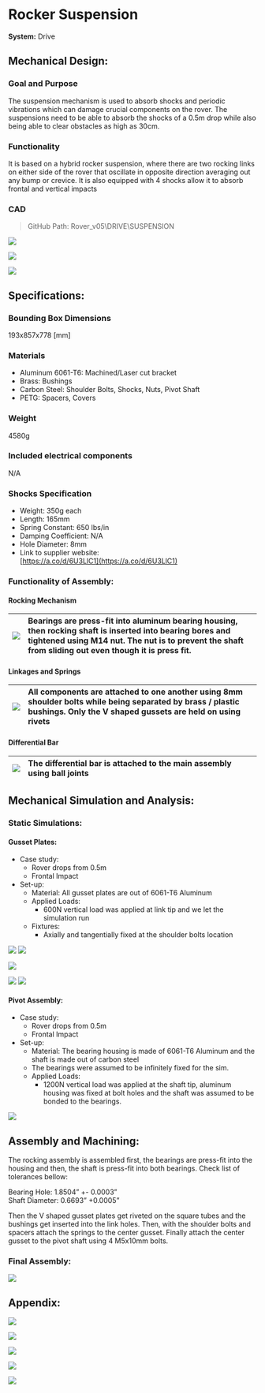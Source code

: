 # Rocker Suspension

**System:** Drive

## **Mechanical Design:**

### Goal and Purpose

The suspension mechanism is used to absorb shocks and periodic vibrations which can damage crucial components on the rover. The suspensions need to be able to absorb the shocks of a 0.5m drop while also being able to clear obstacles as high as 30cm.  
 

### Functionality

It is based on a hybrid rocker suspension, where there are two rocking links on either side of the rover that oscillate in opposite direction averaging out any bump or crevice. It is also equipped with 4 shocks allow it to absorb frontal and vertical impacts

### CAD

> GitHub Path: Rover\_v05\\DRIVE\\SUSPENSION

![](img\rocker\image13.png)

![](img\rocker\image10.png)

![](img\rocker\image4.png)

## **Specifications:**

### Bounding Box Dimensions

193x857x778 \[mm\]

### Materials

- Aluminum 6061-T6: Machined/Laser cut bracket  
- Brass: Bushings  
- Carbon Steel: Shoulder Bolts, Shocks, Nuts, Pivot Shaft  
- PETG: Spacers, Covers

### Weight

4580g

### Included electrical components

N/A

### Shocks Specification

- Weight: 350g each  
- Length: 165mm  
- Spring Constant: 650 lbs/in  
- Damping Coefficient: N/A  
- Hole Diameter: 8mm  
- Link to supplier website:  
  [https://a.co/d/6U3LlC1](https://a.co/d/6U3LlC1)


### Functionality of Assembly:

#### Rocking Mechanism

| ![](img\rocker\image8.png) | Bearings are press-fit into aluminum bearing housing, then  rocking shaft is inserted into bearing bores and tightened using M14 nut. The nut is to prevent the shaft from sliding out even though it is press fit. |
| :---- | :---- |

#### Linkages and Springs

| ![](img\rocker\image18.png) | All components are attached to one another using 8mm shoulder bolts while being separated by brass / plastic bushings. Only the V shaped gussets are held on using rivets |
| :---- | :---- |

#### Differential Bar

| ![](img\rocker\image5.png) | The differential bar is attached to the main assembly using ball joints  |
| :---- | :---- |

## **Mechanical Simulation and Analysis:**

### Static Simulations:

#### Gusset Plates:

- Case study:   
  - Rover drops from 0.5m  
  - Frontal Impact  
- Set-up:  
  - Material: All gusset plates are out of 6061-T6 Aluminum  
  - Applied Loads:   
    - 600N vertical load was applied at link tip and we let the simulation run  
  - Fixtures:  
    - Axially and tangentially fixed at the shoulder bolts location

![](img\rocker\image3.png)		![](img\rocker\image1.png)

![](img\rocker\image17.png)

![](img\rocker\image15.png)	      ![](img\rocker\image11.png)

#### Pivot Assembly:

- Case study:   
  - Rover drops from 0.5m  
  - Frontal Impact  
- Set-up:  
  - Material: The bearing housing is made of  6061-T6 Aluminum and the shaft is made out of carbon steel  
  - The bearings were assumed to be infinitely fixed for the sim.  
  - Applied Loads:   
    - 1200N vertical load was applied at the shaft tip, aluminum housing was fixed at bolt holes and the shaft was assumed to be bonded to the bearings.

![](img\rocker\image16.png)

## **Assembly and Machining:**

The rocking assembly is assembled first, the bearings are press-fit into the housing and then, the shaft is press-fit into both bearings. Check list of tolerances bellow:

Bearing Hole: 1.8504” \+- 0.0003”  
Shaft Diameter: 0.6693” \+0.0005”

Then the V shaped gusset plates get riveted on the square tubes and the bushings get inserted into the link holes. Then, with the shoulder bolts and spacers attach the springs to the center gusset. Finally attach the center gusset to the pivot shaft using 4 M5x10mm bolts.

### Final Assembly:

![](img\rocker\image2.png)

## **Appendix:**

![](img\rocker\image14.png)

![](img\rocker\image6.png)

![](img\rocker\image9.png)

![](img\rocker\image12.png)

![](img\rocker\image7.png)

